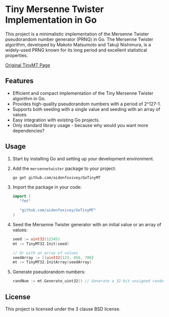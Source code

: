 # Tiny Mersenne Twister Implementation in Go

This project is a minimalistic implementation of the Mersenne Twister pseudorandom number generator (PRNG) in Go. The Mersenne Twister algorithm, developed by Makoto Matsumoto and Takuji Nishimura, is a widely-used PRNG known for its long period and excellent statistical properties.

[Original TinyMT Page](http://www.math.sci.hiroshima-u.ac.jp/m-mat/MT/TINYMT/)

## Features

- Efficient and compact implementation of the Tiny Mersenne Twister algorithm in Go.
- Provides high-quality pseudorandom numbers with a period of 2^127-1.
- Supports both seeding with a single value and seeding with an array of values.
- Easy integration with existing Go projects.
- Only standard library usage - because why would you want more dependencies?

## Usage

1. Start by installing Go and setting up your development environment.

2. Add the `mersennetwister` package to your project:

   ```bash
   go get github.com/aidenfoxivey/GoTinyMT
   ```

3. Import the package in your code:

   ```go
   import (
      "fmt"

      "github.com/aidenfoxivey/GoTinyMT"
   )
   ```

4. Seed the Mersenne Twister generator with an initial value or an array of values:

   ```go
   seed := uint32(12345)
   mt := TinyMT32.Init(seed)

   // Or with an array of values
   seedArray := []uint32{123, 456, 789}
   mt := TinyMT32.InitArray(seedArray)
   ```

5. Generate pseudorandom numbers:

   ```go
   randNum := mt.Generate_uint32() // Generate a 32-bit unsigned random number
   ```

## License

This project is licensed under the 3 clause BSD license.
